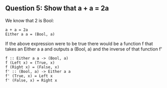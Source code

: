 ## Question 5: Show that a + a = 2a
We know that 2 is Bool:
```
a + a = 2a
Either a a = (Bool, a)
```
If the above expression were to be true there would be a function f 
that takes an Either a a and outputs a (Bool, a) and the inverse of that function
f'
```
f :: Either a a -> (Bool, a)
f (Left x) = (True, x)
f (Right x) = (False, x)
f' :: (Bool, a) -> Either a a
f' (True, x) = Left x
f' (False, x) = Right x
```
